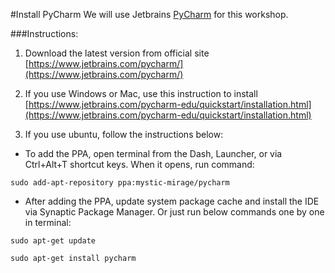 #Install PyCharm
We will use Jetbrains [PyCharm](https://www.jetbrains.com/pycharm/) for this workshop.

###Instructions:
1. Download the latest version from official site [https://www.jetbrains.com/pycharm/](https://www.jetbrains.com/pycharm/)

2. If you use Windows or Mac, use this instruction to install [https://www.jetbrains.com/pycharm-edu/quickstart/installation.html](https://www.jetbrains.com/pycharm-edu/quickstart/installation.html)

3. If you use ubuntu, follow the instructions below: 

* To add the PPA, open terminal from the Dash, Launcher, or via Ctrl+Alt+T shortcut keys. When it opens, run command:

```
sudo add-apt-repository ppa:mystic-mirage/pycharm
```

* After adding the PPA, update system package cache and install the IDE via Synaptic Package Manager. Or just run below commands one by one in terminal:
```
sudo apt-get update

sudo apt-get install pycharm
```
